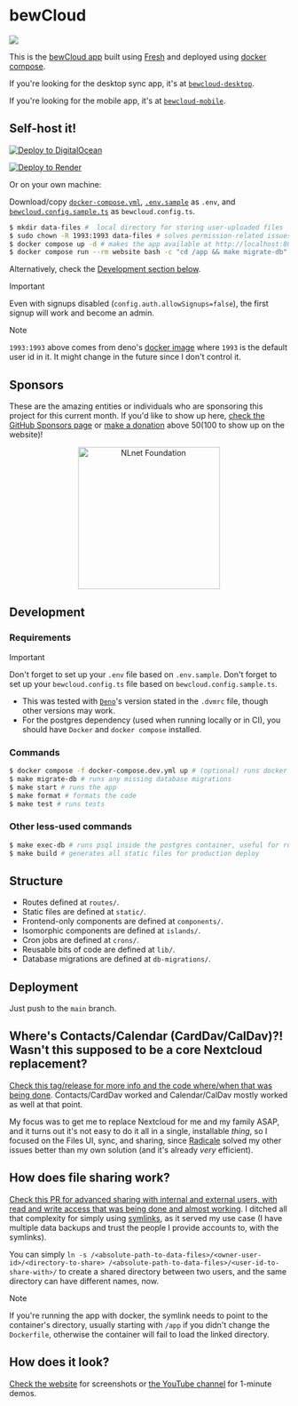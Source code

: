 # bewCloud

[![](https://github.com/bewcloud/bewcloud/workflows/Run%20Tests/badge.svg)](https://github.com/bewcloud/bewcloud/actions?workflow=Run+Tests)

This is the [bewCloud app](https://bewcloud.com) built using [Fresh](https://fresh.deno.dev) and deployed using [docker compose](https://docs.docker.com/compose/).

If you're looking for the desktop sync app, it's at [`bewcloud-desktop`](https://github.com/bewcloud/bewcloud-desktop).

If you're looking for the mobile app, it's at [`bewcloud-mobile`](https://github.com/bewcloud/bewcloud-mobile).

## Self-host it!

[![Deploy to DigitalOcean](https://www.deploytodo.com/do-btn-blue.svg)](https://cloud.digitalocean.com/apps/new?repo=https://github.com/bewcloud/bewcloud)

[![Deploy to Render](https://render.com/images/deploy-to-render-button.svg)](https://render.com/deploy?repo=https://github.com/bewcloud/bewcloud)

Or on your own machine:

Download/copy [`docker-compose.yml`](/docker-compose.yml), [`.env.sample`](/.env.sample) as `.env`, and [`bewcloud.config.sample.ts`](/bewcloud.config.sample.ts) as `bewcloud.config.ts`.

```sh
$ mkdir data-files #  local directory for storing user-uploaded files
$ sudo chown -R 1993:1993 data-files # solves permission-related issues in the container with uploading files
$ docker compose up -d # makes the app available at http://localhost:8000
$ docker compose run --rm website bash -c "cd /app && make migrate-db" # initializes/updates the database (only needs to be executed the first time and on any data updates)
```

Alternatively, check the [Development section below](#development).

> [!IMPORTANT]
> Even with signups disabled (`config.auth.allowSignups=false`), the first signup will work and become an admin.

> [!NOTE]
> `1993:1993` above comes from deno's [docker image](https://github.com/denoland/deno_docker/blob/2abfe921484bdc79d11c7187a9d7b59537457c31/ubuntu.dockerfile#L20-L22) where `1993` is the default user id in it. It might change in the future since I don't control it.

## Sponsors

These are the amazing entities or individuals who are sponsoring this project for this current month. If you'd like to show up here, [check the GitHub Sponsors page](https://github.com/sponsors/bewcloud) or [make a donation](https://donate.stripe.com/bIYeWBbw00Ape5iaFi) above $50 ($100 to show up on the website)!

<center>
  <a href="https://nlnet.nl/project/bewCloud/" title="NLnet Foundation">
    <img src="https://nlnet.nl/logo/banner.svg" alt="NLnet Foundation" width="256" />
  </a>
</center>

## Development

### Requirements

> [!IMPORTANT]
> Don't forget to set up your `.env` file based on `.env.sample`.
> Don't forget to set up your `bewcloud.config.ts` file based on `bewcloud.config.sample.ts`.

- This was tested with [`Deno`](https://deno.land)'s version stated in the `.dvmrc` file, though other versions may work.
- For the postgres dependency (used when running locally or in CI), you should have `Docker` and `docker compose` installed.

### Commands

```sh
$ docker compose -f docker-compose.dev.yml up # (optional) runs docker with postgres, locally
$ make migrate-db # runs any missing database migrations
$ make start # runs the app
$ make format # formats the code
$ make test # runs tests
```

### Other less-used commands

```sh
$ make exec-db # runs psql inside the postgres container, useful for running direct development queries like `DROP DATABASE "bewcloud"; CREATE DATABASE "bewcloud";`
$ make build # generates all static files for production deploy
```

## Structure

- Routes defined at `routes/`.
- Static files are defined at `static/`.
- Frontend-only components are defined at `components/`.
- Isomorphic components are defined at `islands/`.
- Cron jobs are defined at `crons/`.
- Reusable bits of code are defined at `lib/`.
- Database migrations are defined at `db-migrations/`.

## Deployment

Just push to the `main` branch.

## Where's Contacts/Calendar (CardDav/CalDav)?! Wasn't this supposed to be a core Nextcloud replacement?

[Check this tag/release for more info and the code where/when that was being done](https://github.com/bewcloud/bewcloud/releases/tag/v0.0.1-self-made-carddav-caldav). Contacts/CardDav worked and Calendar/CalDav mostly worked as well at that point.

My focus was to get me to replace Nextcloud for me and my family ASAP, and it turns out it's not easy to do it all in a single, installable _thing_, so I focused on the Files UI, sync, and sharing, since [Radicale](https://radicale.org/v3.html) solved my other issues better than my own solution (and it's already _very_ efficient).

## How does file sharing work?

[Check this PR for advanced sharing with internal and external users, with read and write access that was being done and almost working](https://github.com/bewcloud/bewcloud/pull/4). I ditched all that complexity for simply using [symlinks](https://en.wikipedia.org/wiki/Symbolic_link), as it served my use case (I have multiple data backups and trust the people I provide accounts to, with the symlinks).

You can simply `ln -s /<absolute-path-to-data-files>/<owner-user-id>/<directory-to-share> /<absolute-path-to-data-files>/<user-id-to-share-with>/` to create a shared directory between two users, and the same directory can have different names, now.

> [!NOTE]
> If you're running the app with docker, the symlink needs to point to the container's directory, usually starting with `/app` if you didn't change the `Dockerfile`, otherwise the container will fail to load the linked directory.

## How does it look?

[Check the website](https://bewcloud.com) for screenshots or [the YouTube channel](https://www.youtube.com/@bewCloud) for 1-minute demos.
